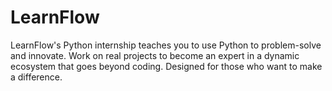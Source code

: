 # LearnFlow
LearnFlow's Python internship teaches you to use Python to problem-solve and innovate. Work on real projects to become an expert in a dynamic ecosystem that goes beyond coding. Designed for those who want to make a difference.

